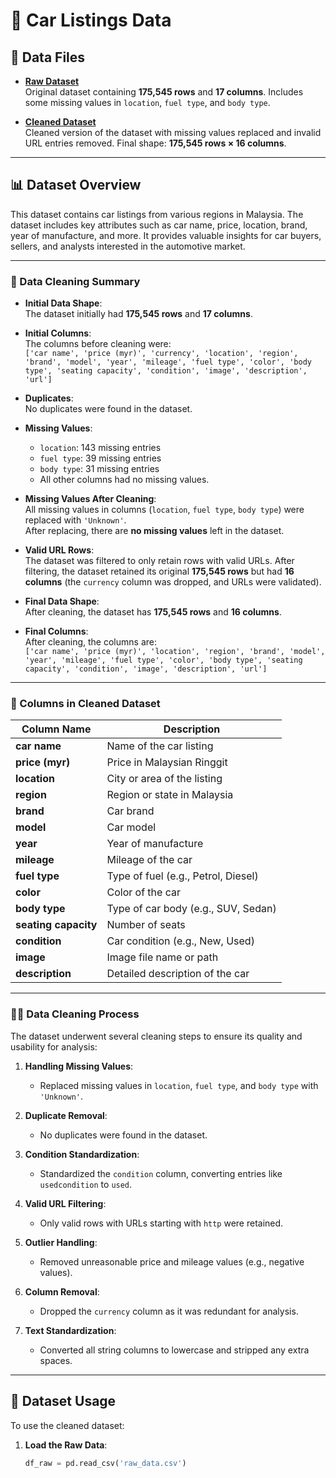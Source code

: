# 🚗 Car Listings Data 

## 🔗 Data Files

- **[Raw Dataset](https://drive.google.com/file/d/1eK8V7xZXzvBDPVBAppC2TzItXCjdHnkr/view?usp=sharing)**  
  Original dataset containing **175,545 rows** and **17 columns**. Includes some missing values in `location`, `fuel type`, and `body type`.

- **[Cleaned Dataset](https://drive.google.com/file/d/1KVVZ2WM5iz2jZFF2iFwH8Gn16O9gvoxw/view?usp=sharing)**  
  Cleaned version of the dataset with missing values replaced and invalid URL entries removed. Final shape: **175,545 rows × 16 columns**.

---

## 📊 Dataset Overview

This dataset contains car listings from various regions in Malaysia. The dataset includes key attributes such as car name, price, location, brand, year of manufacture, and more. It provides valuable insights for car buyers, sellers, and analysts interested in the automotive market.

---

### 🧹 Data Cleaning Summary

- **Initial Data Shape**:  
  The dataset initially had **175,545 rows** and **17 columns**.

- **Initial Columns**:  
  The columns before cleaning were:  
  `['car name', 'price (myr)', 'currency', 'location', 'region', 'brand', 'model', 'year', 'mileage', 'fuel type', 'color', 'body type', 'seating capacity', 'condition', 'image', 'description', 'url']`

- **Duplicates**:  
  No duplicates were found in the dataset.

- **Missing Values**:  
  - `location`: 143 missing entries  
  - `fuel type`: 39 missing entries  
  - `body type`: 31 missing entries  
  - All other columns had no missing values.

- **Missing Values After Cleaning**:  
  All missing values in columns (`location`, `fuel type`, `body type`) were replaced with `'Unknown'`.  
  After replacing, there are **no missing values** left in the dataset.

- **Valid URL Rows**:  
  The dataset was filtered to only retain rows with valid URLs. After filtering, the dataset retained its original **175,545 rows** but had **16 columns** (the `currency` column was dropped, and URLs were validated).

- **Final Data Shape**:  
  After cleaning, the dataset has **175,545 rows** and **16 columns**.

- **Final Columns**:  
  After cleaning, the columns are:  
  `['car name', 'price (myr)', 'location', 'region', 'brand', 'model', 'year', 'mileage', 'fuel type', 'color', 'body type', 'seating capacity', 'condition', 'image', 'description', 'url']`

---

### 📝 Columns in Cleaned Dataset

| Column Name         | Description                              |
|---------------------|------------------------------------------|
| **car name**         | Name of the car listing                  |
| **price (myr)**      | Price in Malaysian Ringgit               |
| **location**         | City or area of the listing              |
| **region**           | Region or state in Malaysia              |
| **brand**            | Car brand                                |
| **model**            | Car model                                |
| **year**             | Year of manufacture                      |
| **mileage**          | Mileage of the car                       |
| **fuel type**        | Type of fuel (e.g., Petrol, Diesel)      |
| **color**            | Color of the car                         |
| **body type**        | Type of car body (e.g., SUV, Sedan)      |
| **seating capacity** | Number of seats                          |
| **condition**        | Car condition (e.g., New, Used)          |
| **image**            | Image file name or path                  |
| **description**      | Detailed description of the car          |

---

### 🧑‍🔬 Data Cleaning Process

The dataset underwent several cleaning steps to ensure its quality and usability for analysis:

1. **Handling Missing Values**:  
   - Replaced missing values in `location`, `fuel type`, and `body type` with `'Unknown'`.

2. **Duplicate Removal**:  
   - No duplicates were found in the dataset.

3. **Condition Standardization**:  
   - Standardized the `condition` column, converting entries like `usedcondition` to `used`.

4. **Valid URL Filtering**:  
   - Only valid rows with URLs starting with `http` were retained.

5. **Outlier Handling**:  
   - Removed unreasonable price and mileage values (e.g., negative values).

6. **Column Removal**:  
   - Dropped the `currency` column as it was redundant for analysis.

7. **Text Standardization**:  
   - Converted all string columns to lowercase and stripped any extra spaces.

---

## 💾 Dataset Usage

To use the cleaned dataset:

1. **Load the Raw Data**:
   ```python
   df_raw = pd.read_csv('raw_data.csv')
